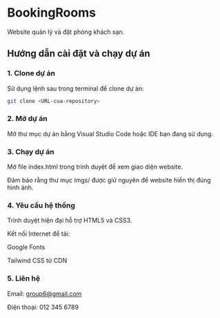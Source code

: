 # BookingRooms

Website quản lý và đặt phòng khách sạn.

## Hướng dẫn cài đặt và chạy dự án

### 1. Clone dự án

Sử dụng lệnh sau trong terminal để clone dự án:

```bash
git clone <URL-cua-repository>
```
### 2. Mở dự án
Mở thư mục dự án bằng Visual Studio Code hoặc IDE bạn đang sử dụng.

### 3. Chạy dự án
Mở file index.html trong trình duyệt để xem giao diện website.

Đảm bảo rằng thư mục imgs/ được giữ nguyên để website hiển thị đúng hình ảnh.

### 4. Yêu cầu hệ thống
Trình duyệt hiện đại hỗ trợ HTML5 và CSS3.

Kết nối Internet để tải:

Google Fonts

Tailwind CSS từ CDN

### 5. Liên hệ
Email: group6@gmail.com

Điện thoại: 012 345 6789